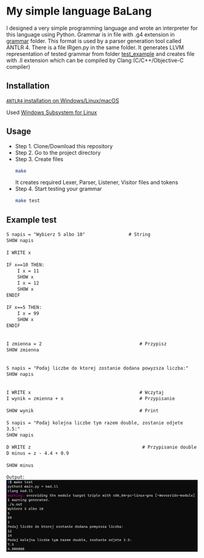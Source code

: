 # My simple language BaLang

I designed a very simple programming language and wrote an interpreter for this language using Python. Grammar is in file with .g4 extension in [grammar](https://github.com/BartekGRK/My_language/tree/main/grammar) folder. This format is used by a parser generation tool called ANTLR 4. There is a file IRgen.py in the same folder. It generates LLVM representation of tested grammar from folder [test_example](https://github.com/BartekGRK/My_language/tree/main/test_example) and creates file with .ll extension which can be compiled by Clang (C/C++/Objective-C compiler)


## Installation

[`ANTLR4` installation on Windows/Linux/macOS ](https://www.antlr.org/)

Used [Windows Subsystem for Linux ](https://ubuntu.com/wsl) 

## Usage

- Step 1. Clone/Download this repository
- Step 2. Go to the project directory
- Step 3. Create files 
  ```bash
  make
  ```
  It creates required Lexer, Parser, Listener, Visitor files and tokens 
- Step 4. Start testing your grammar 
  ```bash
  make test
  ```
## Example test
```
S napis = "Wybierz 5 albo 10"                # String
SHOW napis

I WRITE x 

IF x==10 THEN:
    I x = 11
    SHOW x
    I x = 12
    SHOW x
ENDIF

IF x==5 THEN:
    I x = 99
    SHOW x 
ENDIF


I zmienna = 2                                    # Przypisz
SHOW zmienna                          


S napis = "Podaj liczbe do ktorej zostanie dodana powyzsza liczba:"
SHOW napis


I WRITE x                                        # Wczytaj  
I wynik = zmienna + x                            # Przypisanie

SHOW wynik                                       # Print

S napis = "Podaj kolejna liczbe tym razem double, zostanie odjete 3.5:"
SHOW napis

D WRITE z                                         # Przypisanie double
D minus = z - 4.4 + 0.9  

SHOW minus

  ```
`Output`:
![](test_example/1.PNG)
